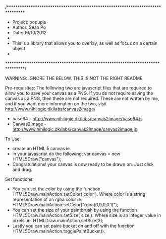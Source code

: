 /********************************************************************************
* Project: popupjs
* Author: Sean Po
* Date: 16/10/2012
*
* This is a library that allows you to overlay, as well as focus on a certain object.
*
********************************************************************************/

WARNING: IGNORE THE BELOW. THIS IS NOT THE RIGHT README


Pre-requisites:
 The following two are javascript files that are required to allow you to save your canvas as a PNG. If you do not require saving the canvas as a PNG, then these are not required. These are not written by me, and if you want more information on the two, visit http://www.nihilogic.dk/labs/canvas2image/
 - base64 - http://www.nihilogic.dk/labs/canvas2image/base64.js
 - Canvas2Image - http://www.nihilogic.dk/labs/canvas2image/canvas2image.js

To Use:
 - create an HTML 5 canvas
   ie. <canvas id="canvas"> </canvas>
 - in your javascript do the following;
   var canvas = new HTML5Draw("canvas");
 - Congratulations! your canvas is now ready to be drawn on. Just click and drag.

Set functions:
 - You can set the color by using the function HTML5Draw.mainAction.setColor( color ). Where   color is a string representation of an rgba color
   ie. HTML5Draw.mainAction.setColor("rgba(0,0,0,0.1)");
 - You can set the size of your paintbrush by using the function HTML5Draw.mainAction.setSize( size ). Where size is an integer value in pixels.
   ie. HTMLDraw.mainAction.setSize(3);
 - Lastly you can set paint-bucket on and off with the function HTML5Draw.mainAction.togglePaintBucket().  


